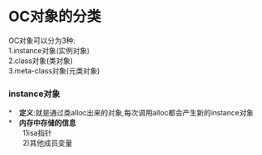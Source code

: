 # OC对象的分类

OC对象可以分为3种:</br>
1.instance对象(实例对象)</br>
2.class对象(类对象)</br>
3.meta-class对象(元类对象)

### instance对象</br>
*　**定义**:就是通过类alloc出来的对象,每次调用alloc都会产生新的instance对象</br>
*　**内存中存储的信息**</br>
　　1)isa指针</br> 
　　2)其他成员变量</br>